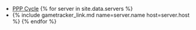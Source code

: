 * [PPP Cycle](/assets/images/pppcycle.jpg)
{% for server in site.data.servers %}
* {% include gametracker_link.md name=server.name  host=server.host %}
{% endfor %}
